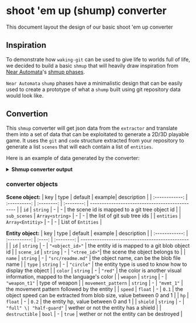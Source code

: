 # shoot 'em up (shump) converter

This document layout the design of our basic shoot 'em up converter

## Inspiration

To demonstrate how `waking-git` can be used to give life to worlds full of life,
we decided to build a basic `shmup` that will heavily draw inspiration from
[Near Automata](https://www.youtube.com/watch?v=wJxNhJ8fjFk)'s [shmup phases](https://www.youtube.com/watch?v=jT2jOeFo5HQ).

`Near Automata` `shump` phases have a minimalistic design that can be easily used to create
a prototype of what a `shump` built using git repository data would look like.

## Convertion

This `shmup` converter will get json data from the `extractor` and translate them
into a set of data that can be exploitated to generate a 2D/3D playable game.
It uses the `git` and `code` structure extracted from your repository to generate a list `scenes`
that will each contain a list of `entities`.

Here is an example of data generated by the converter:

<details>
<summary><b>Shmup converter output</b></summary>

```json
{
  "<scene_id>": {
    "id": "<scene_id>",
    "sub_scenes": ["sub_scene_1_id", "sub_scene_2_id"],
    "entities": {
      "entity_id": {
        "id": "entity_id",
        "scene_id": "scene_id",
        "name": "readme.md",
        "type": "circle", //more visual than anything else
        "movement_pattern": "pattern_1",
        "color": "#B9D9FF",
        "weapon": "weapon_type_1",
        "speed": 0.2, // from 0 to 1
        "hp": 0.1, // from 0 to 1
        "shield": "none",
        "destructible": true // is the entity destructible
      },
      "entity_id_2": {
        "id": "entity_id_2",
        "scene_id": "scene_id",
        "name": "src/main.rs",
        "type": "square",
        "movement_pattern": "pattern_1",
        "color": "#34EB6B",
        "weapon": "weapon_type_2",
        "speed": 0.4, // from 0 to 1
        "hp": 0.4, // from 0 to 1
        "shield": "none",
        "destructible": true // is the entity destructible
      }
    }
  }
}
```

</details>

### converter objects

**Scene object:**
| key | type | default | example| description |
| :------------: | :----------: | :--------: | :--------: | ---------------------------------------------- |
| `id` | `string` | - | - | the scene id is mapped to a git tree object id |
| `sub_scenes` | `Array<string>` | - | - | the list of git sub tree ids |
| `entities` | `Array<Entitiy>` | - | - | List of `Entities` |

**Entity object:**
| key | type | default | example | description |
| :------------: | :----------: | :----: | :--------: | ---------------------------------------------- |
| `id` | `string` | - | `"<object_id>"` | the entity id is mapped to a git blob object id |
| `scene_id` | `string` | - | `"<tree_id>"`| the scene the object belongs to |
| `name` | `string` | - | `"src/readme.md"` | the object name, can be the blob file name |
| `type` | `string` | - | `"circle"` | the entity type is used to know how to display the object |
| `color` | `string` | - | `"red"` | the color is another visual information, mapped to the language's color |
| `weapon` | `string` | - | `"weapon_t1"` | type of weapon |
| `movement_pattern` | `string` | - | `"mvmt_1"` | the movement pattern followed by the entity |
| `speed` | `float` | - | `0.1` | the object speed can be extracted from blob size, value between 0 and 1 |
| `hp` | `float` | - | `0.2` | the entity hp, value between 0 and 1 |
| `shield` | `string` | - | `"full" \| "half-guard"` | wether or not the entity has a shield |
| `destructible` | `bool` | - | `true` | wether or not the entity can be destroyed |
